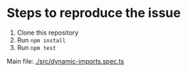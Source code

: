 # Steps to reproduce the issue

1. Clone this repository
2. Run `npm install`
3. Run `npm test`

Main file: [./src/dynamic-imports.spec.ts](./src/dynamic-imports.spec.ts)
